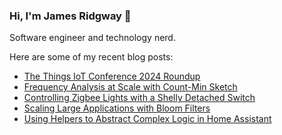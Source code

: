 ### Hi, I'm James Ridgway 👋
Software engineer and technology nerd.

Here are some of my recent blog posts:
  * [The Things IoT Conference 2024 Roundup](https://www.jamesridgway.co.uk/the-things-iot-conference-2024-roundup/)
  * [Frequency Analysis at Scale with Count-Min Sketch](https://www.jamesridgway.co.uk/frequency-analysis-at-scale-with-count-min-sketch/)
  * [Controlling Zigbee Lights with a Shelly Detached Switch](https://www.jamesridgway.co.uk/controlling-zigbee-lights-with-a-shelly-detached-switch/)
  * [Scaling Large Applications with Bloom Filters](https://www.jamesridgway.co.uk/scaling-large-applications-with-bloom-filters/)
  * [Using Helpers to Abstract Complex Logic in Home Assistant](https://www.jamesridgway.co.uk/using-helpers-to-abstract-complex-logic-in-home-assistant/)
